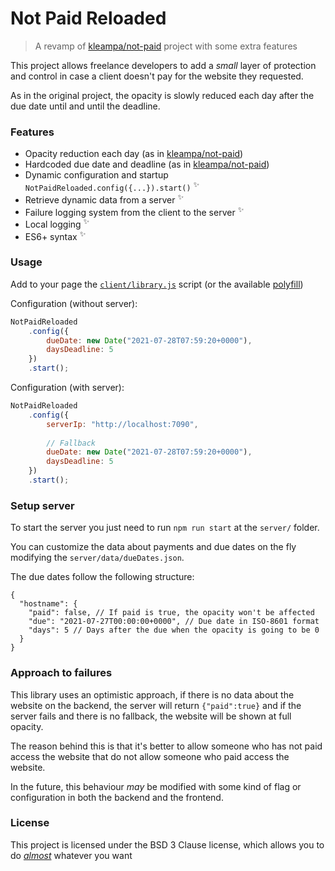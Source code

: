 # Not Paid Reloaded

> A revamp of [kleampa/not-paid](https://github.com/kleampa/not-paid) project with some extra features

This project allows freelance developers to add a _small_ layer of protection and control in case a client doesn't pay for the website they requested.

As in the original project, the opacity is slowly reduced each day after the due date until and until the deadline.

### Features
- Opacity reduction each day (as in [kleampa/not-paid](https://github.com/kleampa/not-paid))
- Hardcoded due date and deadline (as in [kleampa/not-paid](https://github.com/kleampa/not-paid))
- Dynamic configuration and startup ``NotPaidReloaded.config({...}).start()`` <sup>✨</sup>
- Retrieve dynamic data from a server <sup>✨</sup>
- Failure logging system from the client to the server <sup>✨</sup>
- Local logging <sup>✨</sup>
- ES6+ syntax <sup>✨</sup>

### Usage
Add to your page the [``client/library.js``](client/library.js) script (or the available [polyfill](client/library-polyfill.js))

Configuration (without server):
```js
NotPaidReloaded
    .config({
        dueDate: new Date("2021-07-28T07:59:20+0000"),
        daysDeadline: 5
    })
    .start();
```


Configuration (with server):
```js
NotPaidReloaded
    .config({
        serverIp: "http://localhost:7090",
        
        // Fallback
        dueDate: new Date("2021-07-28T07:59:20+0000"),
        daysDeadline: 5
    })
    .start();
```

### Setup server
To start the server you just need to run ``npm run start`` at the ``server/`` folder.

You can customize the data about payments and due dates on the fly modifying the ``server/data/dueDates.json``.

The due dates follow the following structure:
```json5
{
  "hostname": {
    "paid": false, // If paid is true, the opacity won't be affected
    "due": "2021-07-27T00:00:00+0000", // Due date in ISO-8601 format
    "days": 5 // Days after the due when the opacity is going to be 0
  }
}
```

### Approach to failures
This library uses an optimistic approach, if there is no data about the website on the backend, the server will
return ``{"paid":true}`` and if the server fails and there is no fallback, the website will be shown at full opacity.

The reason behind this is that it's better to allow someone who has not paid access the website that do not allow
someone who paid access the website.

In the future, this behaviour _may_ be modified with some kind of flag or configuration in both the backend and
the frontend.

### License
This project is licensed under the BSD 3 Clause license, which allows you to do [_almost_](https://choosealicense.com/licenses/bsd-3-clause/) whatever you want

